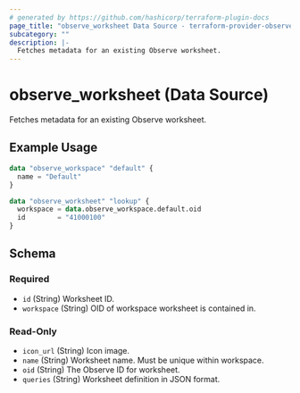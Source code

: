 ```yaml
---
# generated by https://github.com/hashicorp/terraform-plugin-docs
page_title: "observe_worksheet Data Source - terraform-provider-observe"
subcategory: ""
description: |-
  Fetches metadata for an existing Observe worksheet.
---
```


# observe_worksheet (Data Source)

Fetches metadata for an existing Observe worksheet.

## Example Usage

```terraform
data "observe_workspace" "default" {
  name = "Default"
}

data "observe_worksheet" "lookup" {
  workspace = data.observe_workspace.default.oid
  id        = "41000100"
}
```

<!-- schema generated by tfplugindocs -->
## Schema

### Required

- `id` (String) Worksheet ID.
- `workspace` (String) OID of workspace worksheet is contained in.

### Read-Only

- `icon_url` (String) Icon image.
- `name` (String) Worksheet name. Must be unique within workspace.
- `oid` (String) The Observe ID for worksheet.
- `queries` (String) Worksheet definition in JSON format.
